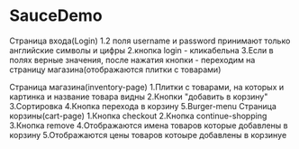 # SauceDemo
Страница входа(Login)
1.2 поля username и password принимают только английские символы и цифры
2.кнопка login - кликабельна
3.Если в полях верные значения, после нажатия кнопки - переходим на страницу магазина(отображаются плитки с товарами)






Страница магазина(inventory-page)
1.Плитки с товарами, на которых и картинка и название товара видны
2.Кнопки "добавить в корзину"
3.Сортировка
4.Кнопка перехода в корзину
5.Burger-menu
Страница корзины(сart-page)
1.Кнопка checkout
2.Кнопка continue-shopping
3.Кнопка remove
4.Отображаются имена товаров которые добавлены в корзину
5.Отображаются цены товаров котоыре добавлены в корзинуe
